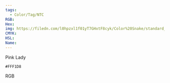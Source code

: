 ```yaml
---
tags:
  - Color/Tag/NTC
RGB:
Hex:
img: https://filedn.com/l0hpzxl1f01yT7GHxtF8cyk/Color%20Snake/standard_csv_to_svg/%23/FFF1D8.svg
CMYK:
HSL:
Name:
---
```

Pink Lady
```palette
#FFF1D8
```
RGB
